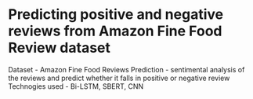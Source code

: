 # Predicting positive and negative reviews from Amazon Fine Food Review dataset

Dataset - Amazon Fine Food Reviews
Prediction - sentimental analysis of the reviews and predict whether it falls in positive or negative review
Technogies used - Bi-LSTM, SBERT, CNN
